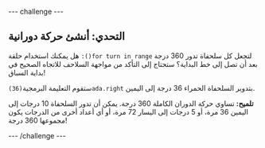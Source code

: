 --- challenge ---
## التحدي: أنشئ حركة دورانية

هل يمكنك استخدام حلقة `:()for turn in range` لتجعل كل سلحفاة تدور 360 درجة بعد أن تصل إلى خط البداية؟ ستحتاج إلى التأكد من مواجهة السلاحف للاتجاه الصحيح في بداية السباق!

ستقوم التعليمة البرمجية`(‏36)ada.right` بتدوير السلحفاة الحمراء 36 درجة إلى اليمين. 

**تلميح:** تساوي حركة الدوران الكاملة 360 درجة. يمكن أن تدور السلحفاة 10 درجات إلى اليمين 36 مرة، أو 5 درجات إلى اليسار 72 مرة، أو أي أعداد أخرى من الدرجات يكون مجموعها 360 درجة!


--- /challenge ---